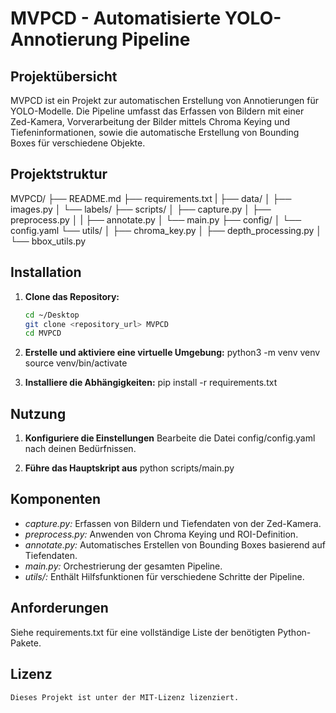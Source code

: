 # MVPCD - Automatisierte YOLO-Annotierung Pipeline

## Projektübersicht

MVPCD ist ein Projekt zur automatischen Erstellung von Annotierungen für YOLO-Modelle. Die Pipeline umfasst das Erfassen von Bildern mit einer Zed-Kamera, Vorverarbeitung der Bilder mittels Chroma Keying und Tiefeninformationen, sowie die automatische Erstellung von Bounding Boxes für verschiedene Objekte.

## Projektstruktur

MVPCD/ 
├── README.md 
├── requirements.txt 
| ├── data/ 
│ ├── images.py 
│ └── labels/ 
├── scripts/ 
│ ├── capture.py 
│ ├── preprocess.py │ 
| ├── annotate.py 
│ └── main.py 
├── config/ 
│ └── config.yaml 
└── utils/ 
│ ├── chroma_key.py 
│ ├── depth_processing.py 
│ └── bbox_utils.py


## Installation

1. **Clone das Repository:**

   ```bash
   cd ~/Desktop
   git clone <repository_url> MVPCD
   cd MVPCD

2. **Erstelle und aktiviere eine virtuelle Umgebung:**
   python3 -m venv venv
   source venv/bin/activate

3. **Installiere die Abhängigkeiten:**
   pip install -r requirements.txt

## Nutzung
1. **Konfiguriere die Einstellungen**
   Bearbeite die Datei config/config.yaml nach deinen Bedürfnissen.

2. **Führe das Hauptskript aus**
   python scripts/main.py

## Komponenten

- *capture.py:* Erfassen von Bildern und Tiefendaten von der Zed-Kamera.
- *preprocess.py:* Anwenden von Chroma Keying und ROI-Definition.
- *annotate.py:* Automatisches Erstellen von Bounding Boxes basierend auf Tiefendaten.
- *main.py:* Orchestrierung der gesamten Pipeline.
- *utils/:* Enthält Hilfsfunktionen für verschiedene Schritte der Pipeline.

## Anforderungen
   Siehe requirements.txt für eine vollständige Liste der benötigten Python-Pakete.

## Lizenz
    Dieses Projekt ist unter der MIT-Lizenz lizenziert.